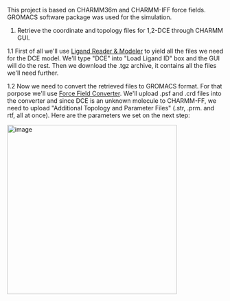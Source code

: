 This project is based on CHARMM36m and CHARMM-IFF force fields. GROMACS software package was used for the simulation.

1. Retrieve the coordinate and topology files for 1,2-DCE through CHARMM GUI.

1.1 First of all we'll use [Ligand Reader & Modeler](https://www.charmm-gui.org/?doc=input/ligandrm) to yield all the files we need for the DCE model.
   We'll type "DCE" into "Load Ligand ID" box and the GUI will do the rest. Then we download the .tgz archive, it contains all the files we'll need further.

1.2 Now we need to convert the retrieved files to GROMACS format. For that porpose we'll use [Force Field Converter](https://charmm-gui.org/?doc=input/converter.ffconverter). We'll upload .psf and .crd files into the converter and since DCE is an unknown molecule to CHARMM-FF, we need to upload "Additional Topology and Parameter Files" (.str, .prm. and rtf, all at once). Here are the parameters we set on the next step:

<img width="395" alt="image" src="https://github.com/user-attachments/assets/c8987468-1d8e-4860-a560-608fd3112dab">

